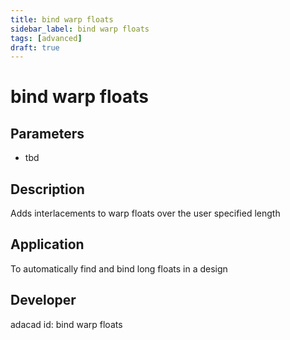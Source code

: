 ```yaml
---
title: bind warp floats
sidebar_label: bind warp floats
tags: [advanced]
draft: true
---
```

# bind warp floats
<!--![file](./img/bind warp floats.png)-->
## Parameters
- tbd
## Description
Adds interlacements to warp floats over the user specified length
## Application
To automatically find and bind long floats in a design
## Developer
adacad id: bind warp floats
